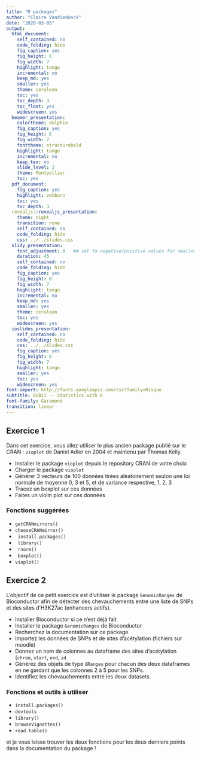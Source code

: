 ```yaml
---
title: "R packages"
author: "Claire Vandiedonck"
date: "2020-03-05"
output:
  html_document:
    self_contained: no
    code_folding: hide
    fig_caption: yes
    fig_height: 6
    fig_width: 7
    highlight: tango
    incremental: no
    keep_md: yes
    smaller: yes
    theme: cerulean
    toc: yes
    toc_depth: 3
    toc_float: yes
    widescreen: yes
  beamer_presentation:
    colortheme: dolphin
    fig_caption: yes
    fig_height: 6
    fig_width: 7
    fonttheme: structurebold
    highlight: tango
    incremental: no
    keep_tex: no
    slide_level: 2
    theme: Montpellier
    toc: yes
  pdf_document:
    fig_caption: yes
    highlight: zenburn
    toc: yes
    toc_depth: 3
  revealjs::revealjs_presentation:
    theme: night
    transition: none
    self_contained: no
    code_folding: hide
    css: ../../slides.css
  slidy_presentation:
    font_adjustment: 0   ## set to negative/positive values for smaller/bigger fonts
    duration: 45
    self_contained: no
    code_folding: hide
    fig_caption: yes
    fig_height: 6
    fig_width: 7
    highlight: tango
    incremental: no
    keep_md: yes
    smaller: yes
    theme: cerulean
    toc: yes
    widescreen: yes
  ioslides_presentation:
    self_contained: no
    code_folding: hide
    css: ../../slides.css
    fig_caption: yes
    fig_height: 6
    fig_width: 7
    highlight: tango
    smaller: yes
    toc: yes
    widescreen: yes
font-import: http://fonts.googleapis.com/css?family=Risque
subtitle: DUBii -- Statistics with R
font-family: Garamond
transition: linear
---
```


##	Exercice 1

Dans cet exercice, vous allez utiliser le plus ancien package publié sur le CRAN : `vioplot` de Daniel Adler en 2004 et maintenu par Thomas Kelly.

-	Installer le package `vioplot` depuis le repository CRAN de votre choix
-	Charger le package `vioplot`
-	Générer 3 vecteurs de 100 données tirées aléatoirement seulon une loi normale de moyenne 0, 3 et 5, et de variance respective, 1, 2, 3
-	Tracez un boxplot sur ces données
-	Faites un violin plot sur ces données

### Fonctions suggérées

- `getCRANmirrors()`
- `chooseCRANmirror()`
- ` install.packages()`
- ` library()`
- ` rnorm()`
- ` boxplot()`
- `vioplot()`


## Exercice 2

L’objectif de ce petit exercice est d’utiliser le package `GenomicRanges` de Bioconductor afin de détecter des chevauchements entre une liste de SNPs et des sites d’H3K27ac (enhancers actifs).

-	Installer Bioconductor si ce n’est déjà fait
-	Installer le package `GenomicRanges` de Bioconductor
-	Recherchez la documentation sur ce package
-	Importez les données de SNPs et de sites d’acétylation (fichiers sur moodle)
-	Donnez un nom de colonnes au dataframe des sites d’acétylation (`chrom`, `start`, `end`, `id`
-	Générez des objets de type `GRanges` pour chacun des deux dataframes en ne gardant que les colonnes 2 à 5 pour les SNPs.
-	Identifiez les chevauchements entre les deux datasets.

### Fonctions et outils à utiliser

- `install.packages()`
- `devtools`
- `library()`
- `browseVignettes()`
- `read.table()`

et je vous laisse trouver les deux fonctions pour les deux derniers points dans la documentation du package !

